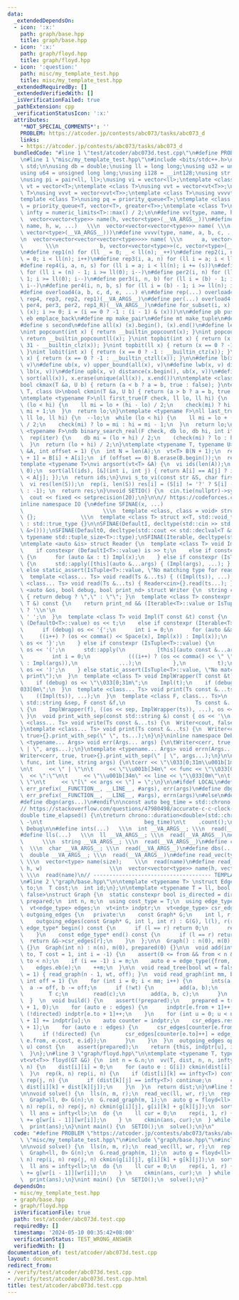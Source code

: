 ```yaml
---
data:
  _extendedDependsOn:
  - icon: ':x:'
    path: graph/base.hpp
    title: graph/base.hpp
  - icon: ':x:'
    path: graph/floyd.hpp
    title: graph/floyd.hpp
  - icon: ':question:'
    path: misc/my_template_test.hpp
    title: misc/my_template_test.hpp
  _extendedRequiredBy: []
  _extendedVerifiedWith: []
  _isVerificationFailed: true
  _pathExtension: cpp
  _verificationStatusIcon: ':x:'
  attributes:
    '*NOT_SPECIAL_COMMENTS*': ''
    PROBLEM: https://atcoder.jp/contests/abc073/tasks/abc073_d
    links:
    - https://atcoder.jp/contests/abc073/tasks/abc073_d
  bundledCode: "#line 1 \"test/atcoder/abc073d.test.cpp\"\n#define PROBLEM \"https://atcoder.jp/contests/abc073/tasks/abc073_d\"\
    \n#line 1 \"misc/my_template_test.hpp\"\n#include <bits/stdc++.h>\n\nusing namespace\
    \ std;\n\nusing db = double;\nusing ll = long long;\nusing u32 = unsigned int;\n\
    using u64 = unsigned long long;\nusing i128 = __int128;\nusing str = string;\n\
    \nusing pi = pair<ll, ll>;\nusing vi = vector<ll>;\ntemplate <class T>\nusing\
    \ vt = vector<T>;\ntemplate <class T>\nusing vvt = vector<vt<T>>;\ntemplate <class\
    \ T>\nusing vvvt = vector<vvt<T>>;\ntemplate <class T>\nusing vvvvt = vector<vvvt<T>>;\n\
    template <class T>\nusing pq = priority_queue<T>;\ntemplate <class T>\nusing pqg\
    \ = priority_queue<T, vector<T>, greater<T>>;\ntemplate <class T>\nconstexpr T\
    \ infty = numeric_limits<T>::max() / 2;\n\n#define vv(type, name, h, ...) \\\n\
    \  vector<vector<type>> name(h, vector<type>(__VA_ARGS__))\n#define vvv(type,\
    \ name, h, w, ...)   \\\n  vector<vector<vector<type>>> name( \\\n      h, vector<vector<type>>(w,\
    \ vector<type>(__VA_ARGS__)))\n#define vvvv(type, name, a, b, c, ...)       \\\
    \n  vector<vector<vector<vector<type>>>> name( \\\n      a, vector<vector<vector<type>>>(\
    \       \\\n             b, vector<vector<type>>(c, vector<type>(__VA_ARGS__))))\n\
    \n#define rep1(n) for (ll _ = 0; _ < ll(n); _++)\n#define rep2(i, n) for (ll i\
    \ = 0; i < ll(n); i++)\n#define rep3(i, a, n) for (ll i = a; i < ll(n); i++)\n\
    #define rep4(i, a, n, s) for (ll i = a; i < ll(n); i += (s))\n#define per1(n)\
    \ for (ll i = (n) - 1; i >= ll(0); i--)\n#define per2(i, n) for (ll i = (n) -\
    \ 1; i >= ll(0); i--)\n#define per3(i, n, b) for (ll i = (b) - 1; i >= ll(n);\
    \ i--)\n#define per4(i, n, b, s) for (ll i = (b) - 1; i >= ll(n); i -= (s))\n\
    #define overload4(a, b, c, d, e, ...) e\n#define rep(...) overload4(__VA_ARGS__,\
    \ rep4, rep3, rep2, rep1)(__VA_ARGS__)\n#define per(...) overload4(__VA_ARGS__,\
    \ per4, per3, per2, rep1_R)(__VA_ARGS__)\n#define for_subset(i, x) for (ll i =\
    \ (x); i >= 0; i = (i == 0 ? -1 : (i - 1) & (x)))\n\n#define pb push_back\n#define\
    \ eb emplace_back\n#define mp make_pair\n#define mt make_tuple\n#define f first\n\
    #define s second\n#define all(x) (x).begin(), (x).end()\n#define len(x) ll(x.size())\n\
    \nint popcount(int x) { return __builtin_popcount(x); }\nint popcount(ll x) {\
    \ return __builtin_popcountll(x); }\nint topbit(int x) { return (x == 0 ? -1 :\
    \ 31 - __builtin_clz(x)); }\nint topbit(ll x) { return (x == 0 ? -1 : 63 - __builtin_clzll(x));\
    \ }\nint lobit(int x) { return (x == 0 ? -1 : __builtin_ctz(x)); }\nint lobit(ll\
    \ x) { return (x == 0 ? -1 : __builtin_ctzll(x)); }\n\n#define lb(x, v) lower_bound(all(x),\
    \ v)\n#define ub(x, v) upper_bound(all(x), v)\n#define lwb(x, v) distance(x.begin(),\
    \ lb(x, v))\n#define upb(x, v) distance(x.begin(), ub(x, v))\n#define rem_dup(x)\
    \ sort(all(x)), x.erase(unique(all(x)), x.end())\n\ntemplate <class T, class U>\n\
    bool ckmax(T &a, U b) { return (a < b ? a = b, true : false); }\ntemplate <class\
    \ T, class U>\nbool ckmin(T &a, U b) { return (a > b ? a = b, true : false); }\n\
    \ntemplate <typename F>\nll first_true(F check, ll lo, ll hi) {\n  ++hi;\n  while\
    \ (lo < hi) {\n    ll mi = lo + (hi - lo) / 2;\n    check(mi) ? hi = mi : lo =\
    \ mi + 1;\n  }\n  return lo;\n}\ntemplate <typename F>\nll last_true(F check,\
    \ ll lo, ll hi) {\n  --lo;\n  while (lo < hi) {\n    ll mi = lo + (hi - lo + 1)\
    \ / 2;\n    check(mi) ? lo = mi : hi = mi - 1;\n  }\n  return lo;\n}\ntemplate\
    \ <typename F>\ndb binary_search_real(F check, db lo, db hi, int iter = 100) {\n\
    \  rep(iter) {\n    db mi = (lo + hi) / 2;\n    (check(mi) ? lo : hi) = mi;\n\
    \  }\n  return (lo + hi) / 2;\n}\ntemplate <typename T, typename U>\nvt<T> cumsum(vt<U>\
    \ &A, int offset = 1) {\n  int N = len(A);\n  vt<T> B(N + 1);\n  rep(i, N) B[i\
    \ + 1] = B[i] + A[i];\n  if (offset == 0) B.erase(B.begin());\n  return B;\n}\n\
    template <typename T>\nvi argsort(vt<T> &A) {\n  vi ids(len(A));\n  iota(all(ids),\
    \ 0);\n  sort(all(ids), [&](int i, int j) { return A[i] == A[j] ? i < j : A[i]\
    \ < A[j]; });\n  return ids;\n}\nvi s_to_vi(const str &S, char first_char) {\n\
    \  vi res(len(S));\n  rep(i, len(S)) res[i] = (S[i] != '?' ? S[i] - first_char\
    \ : -1); \n  return res;\n}\nvoid SETIO() {\n  cin.tie(nullptr)->sync_with_stdio(false);\n\
    \  cout << fixed << setprecision(20);\n}\n\n// https://codeforces.com/submissions/benq\n\
    inline namespace IO {\n#define SFINAE(x, ...)                                \
    \                         \\\n  template <class, class = void> struct x : std::false_type\
    \ {};              \\\n  template <class T> struct x<T, std::void_t<__VA_ARGS__>>\
    \ : std::true_type {}\n\nSFINAE(DefaultI, decltype(std::cin >> std::declval<T\
    \ &>()));\nSFINAE(DefaultO, decltype(std::cout << std::declval<T &>()));\nSFINAE(IsTuple,\
    \ typename std::tuple_size<T>::type);\nSFINAE(Iterable, decltype(std::begin(std::declval<T>())));\n\
    \ntemplate <auto &is> struct Reader {\n  template <class T> void Impl(T &t) {\n\
    \    if constexpr (DefaultI<T>::value) is >> t;\n    else if constexpr (Iterable<T>::value)\
    \ {\n      for (auto &x : t) Impl(x);\n    } else if constexpr (IsTuple<T>::value)\
    \ {\n      std::apply([this](auto &...args) { (Impl(args), ...); }, t);\n    }\
    \ else static_assert(IsTuple<T>::value, \"No matching type for read\");\n  }\n\
    \  template <class... Ts> void read(Ts &...ts) { ((Impl(ts)), ...); }\n};\ntemplate\
    \ <class... Ts> void read(Ts &...ts) { Reader<cin>{}.read(ts...); }\n\ntemplate\
    \ <auto &os, bool debug, bool print_nd> struct Writer {\n  string comma() const\
    \ { return debug ? \",\" : \"\"; }\n  template <class T> constexpr char Space(const\
    \ T &) const {\n    return print_nd && (Iterable<T>::value or IsTuple<T>::value)\
    \ ? '\\n'\n                                                                 :\
    \ ' ';\n  }\n  template <class T> void Impl(T const &t) const {\n    if constexpr\
    \ (DefaultO<T>::value) os << t;\n    else if constexpr (Iterable<T>::value) {\n\
    \      if (debug) os << '{';\n      int i = 0;\n      for (auto &&x : t)\n   \
    \     ((i++) ? (os << comma() << Space(x), Impl(x)) : Impl(x));\n      if (debug)\
    \ os << '}';\n    } else if constexpr (IsTuple<T>::value) {\n      if (debug)\
    \ os << '(';\n      std::apply(\n          [this](auto const &...args) {\n   \
    \         int i = 0;\n            (((i++) ? (os << comma() << \" \", Impl(args))\
    \ : Impl(args)),\n             ...);\n          },\n          t);\n      if (debug)\
    \ os << ')';\n    } else static_assert(IsTuple<T>::value, \"No matching type for\
    \ print\");\n  }\n  template <class T> void ImplWrapper(T const &t) const {\n\
    \    if (debug) os << \"\\033[0;31m\";\n    Impl(t);\n    if (debug) os << \"\\\
    033[0m\";\n  }\n  template <class... Ts> void print(Ts const &...ts) const {\n\
    \    ((Impl(ts)), ...);\n  }\n  template <class F, class... Ts>\n  void print_with_sep(const\
    \ std::string &sep, F const &f,\n                      Ts const &...ts) const\
    \ {\n    ImplWrapper(f), ((os << sep, ImplWrapper(ts)), ...), os << '\\n';\n \
    \ }\n  void print_with_sep(const std::string &) const { os << '\\n'; }\n};\ntemplate\
    \ <class... Ts> void write(Ts const &...ts) {\n  Writer<cout, false, true>{}.print(ts...);\n\
    }\ntemplate <class... Ts> void print(Ts const &...ts) {\n  Writer<cout, false,\
    \ true>{}.print_with_sep(\" \", ts...);\n}\n}\ninline namespace Debug {\ntemplate\
    \ <typename... Args> void err(Args... args) {\n\tWriter<cerr, true, false>{}.print_with_sep(\"\
    \ | \", args...);\n}\ntemplate <typename... Args> void errn(Args... args) {\n\t\
    Writer<cerr, true, true>{}.print_with_sep(\" | \", args...);\n}\n\nvoid err_prefix(str\
    \ func, int line, string args) {\n\tcerr << \"\\033[0;31m\\u001b[1mDEBUG\\033[0m\"\
    \n\t     << \" | \"\n\t     << \"\\u001b[34m\" << func << \"\\033[0m\"\n\t   \
    \  << \":\"\n\t     << \"\\u001b[34m\" << line << \"\\033[0m\"\n\t     << \" -\
    \ \"\n\t     << \"[\" << args << \"] = \";\n}\n\n#ifdef LOCAL\n#define dbg(args...)\
    \ err_prefix(__FUNCTION__, __LINE__, #args), err(args)\n#define dbgn(args...)\
    \ err_prefix(__FUNCTION__, __LINE__, #args), errn(args)\n#else\n#define dbg(...)\n\
    #define dbgn(args...)\n#endif\n\nconst auto beg_time = std::chrono::high_resolution_clock::now();\n\
    // https://stackoverflow.com/questions/47980498/accurate-c-c-clock-on-a-multi-core-processor-with-auto-overclock?noredirect=1&lq=1\n\
    double time_elapsed() {\n\treturn chrono::duration<double>(std::chrono::high_resolution_clock::now()\
    \ -\n\t                                beg_time)\n\t    .count();\n}\n}  // namespace\
    \ Debug\n\n#define ints(...)   \\\n  int __VA_ARGS__; \\\n  read(__VA_ARGS__)\n\
    #define lls(...)   \\\n  ll __VA_ARGS__; \\\n  read(__VA_ARGS__)\n#define strs(...)\
    \      \\\n  string __VA_ARGS__; \\\n  read(__VA_ARGS__)\n#define chars(...) \
    \  \\\n  char __VA_ARGS__; \\\n  read(__VA_ARGS__)\n#define dbs(...)      \\\n\
    \  double __VA_ARGS__; \\\n  read(__VA_ARGS__)\n#define read_vec(type, name, size)\
    \ \\\n  vector<type> name(size);    \\\n  read(name)\n#define read_vv(type, name,\
    \ h, w)                     \\\n  vector<vector<type>> name(h, vector<type>(w));\
    \ \\\n  read(name)\n// ------------------------------------- TEMPLATE ABOVE ------------------------------//\n\
    \n#line 2 \"graph/base.hpp\"\n\ntemplate <typename T> \nstruct Edge {\n  int from,\
    \ to;\n  T cost;\n  int id;\n};\n\ntemplate <typename T = ll, bool directed =\
    \ false>\nstruct Graph {\n  static constexpr bool is_directed = directed;\n  bool\
    \ prepared;\n  int n, m;\n  using cost_type = T;\n  using edge_type = Edge<T>;\n\
    \  vt<edge_type> edges;\n  vt<int> indptr;\n  vt<edge_type> csr_edges;\n\n  class\
    \ outgoing_edges {\n   private:\n    const Graph* G;\n    int l, r;\n\n   public:\n\
    \    outgoing_edges(const Graph* G, int l, int r) : G(G), l(l), r(r) {}\n    const\
    \ edge_type* begin() const {\n      if (l == r) return 0;\n      return &G->csr_edges[l];\n\
    \    }\n    const edge_type* end() const {\n      if (l == r) return 0;\n    \
    \  return &G->csr_edges[r];\n    }\n  };\n\n  Graph() : n(0), m(0), prepared(0)\
    \ {}\n  Graph(int n) : n(n), m(0), prepared(0) {}\n\n  void add(int from, int\
    \ to, T cost = 1, int i = -1) {\n    assert(0 <= from && from < n && 0 <= to &&\
    \ to < n);\n    if (i == -1) i = m;\n    auto e = edge_type({from, to, cost, i});\n\
    \    edges.eb(e);\n    ++m;\n  }\n\n  void read_tree(bool wt = false, int off\
    \ = 1) { read_graph(n - 1, wt, off); }\n  void read_graph(int mm, bool wt = false,\
    \ int off = 1) {\n    for (int i = 0; i < mm; i++) {\n      ints(a, b);\n    \
    \  a -= off, b -= off;\n      if (!wt) {\n        add(a, b);\n      } else {\n\
    \        T c;\n        read(c);\n        add(a, b, c);\n      }\n    }\n    build();\n\
    \  }  \n  void build() {\n    assert(!prepared);\n    prepared = true;\n    indptr.assign(n\
    \ + 1, 0);\n    for (auto e : edges) {\n      indptr[e.from + 1]++;\n      if\
    \ (!directed) indptr[e.to + 1]++;\n    }\n    for (int u = 0; u < n; u++) indptr[u\
    \ + 1] += indptr[u];\n    auto counter = indptr;\n    csr_edges.resize(indptr.back()\
    \ + 1);\n    for (auto e : edges) {\n      csr_edges[counter[e.from]++] = e;\n\
    \      if (!directed) {\n        csr_edges[counter[e.to]++] = edge_type({e.to,\
    \ e.from, e.cost, e.id});\n      }\n    }\n  }\n  outgoing_edges operator[](int\
    \ u) const {\n    assert(prepared);\n    return {this, indptr[u], indptr[u + 1]};\n\
    \  }\n};\n#line 3 \"graph/floyd.hpp\"\n\ntemplate <typename T, typename GT>\n\
    vt<vt<T>> floyd(GT &G) {\n  int n = G.n;\n  vv(T, dist, n, n, infty<T>);\n  rep(i,\
    \ n) {\n    dist[i][i] = 0;\n    for (auto e : G[i]) ckmin(dist[i][e.to], e.cost);\n\
    \  }\n  rep(k, n) rep(i, n) {\n    if (dist[i][k] == infty<T>) continue;\n   \
    \ rep(j, n) {\n      if (dist[k][j] == infty<T>) continue;\n      ckmin(dist[i][j],\
    \ dist[i][k] + dist[k][j]);\n    }\n  }\n  return dist;\n}\n#line 5 \"test/atcoder/abc073d.test.cpp\"\
    \n\nvoid solve() {\n  lls(n, m, r);\n  read_vec(ll, wr, r);\n  rep(i, r) wr[i]--;\n\
    \  Graph<ll, 0> G(n);\n  G.read_graph(m, 1);\n  auto g = floyd<ll> (G);\n  rep(k,\
    \ n) rep(i, n) rep(j, n) ckmin(g[i][j], g[i][k] + g[k][j]);\n  sort(all(wr));\n\
    \  ll ans = infty<ll>;\n  do {\n    ll cur = 0;\n    rep(i, 1, r) {\n      cur\
    \ += g[wr[i - 1]][wr[i]];\n    } \n    ckmin(ans, cur);\n  } while (next_permutation(all(wr)));\n\
    \  print(ans);\n}\nint main() {\n  SETIO();\n  solve();\n}\n"
  code: "#define PROBLEM \"https://atcoder.jp/contests/abc073/tasks/abc073_d\"\n#include\
    \ \"misc/my_template_test.hpp\"\n#include \"graph/base.hpp\"\n#include \"graph/floyd.hpp\"\
    \n\nvoid solve() {\n  lls(n, m, r);\n  read_vec(ll, wr, r);\n  rep(i, r) wr[i]--;\n\
    \  Graph<ll, 0> G(n);\n  G.read_graph(m, 1);\n  auto g = floyd<ll> (G);\n  rep(k,\
    \ n) rep(i, n) rep(j, n) ckmin(g[i][j], g[i][k] + g[k][j]);\n  sort(all(wr));\n\
    \  ll ans = infty<ll>;\n  do {\n    ll cur = 0;\n    rep(i, 1, r) {\n      cur\
    \ += g[wr[i - 1]][wr[i]];\n    } \n    ckmin(ans, cur);\n  } while (next_permutation(all(wr)));\n\
    \  print(ans);\n}\nint main() {\n  SETIO();\n  solve();\n}"
  dependsOn:
  - misc/my_template_test.hpp
  - graph/base.hpp
  - graph/floyd.hpp
  isVerificationFile: true
  path: test/atcoder/abc073d.test.cpp
  requiredBy: []
  timestamp: '2024-05-10 00:35:42+08:00'
  verificationStatus: TEST_WRONG_ANSWER
  verifiedWith: []
documentation_of: test/atcoder/abc073d.test.cpp
layout: document
redirect_from:
- /verify/test/atcoder/abc073d.test.cpp
- /verify/test/atcoder/abc073d.test.cpp.html
title: test/atcoder/abc073d.test.cpp
---
```

